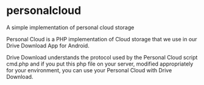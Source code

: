 # personalcloud
A simple implementation of personal cloud storage

Personal Cloud is a PHP implementation of Cloud storage that we use in our Drive Download App for Android.

Drive Download understands the protocol used by the Personal Cloud script cmd.php and if you put this php file on your server, modified appropriately for your environment, you can use your Personal Cloud with Drive Download.